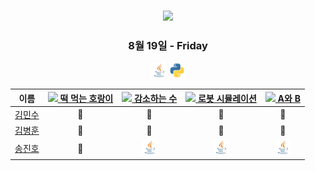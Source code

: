 <div align="center">
  <h3><img src="https://images.velog.io/images/kyle/post/b43968c8-412e-4bad-9e02-805bd14d5445/what-is-an-algorithm.png" height="300"/></h3>

  ### <center>**8월 19일 - Friday**</center>
  <!--Java-->
  <img src="https://raw.githubusercontent.com/vscode-icons/vscode-icons/master/icons/file_type_jar.svg" height="25"/>
  <!--Python-->
  <img src="https://raw.githubusercontent.com/vscode-icons/vscode-icons/master/icons/file_type_python.svg" height="25"/>

  <!--문제를 풀었으면 위의 아이콘을 복사해서 붙여넣기-->
  <!--링크 삽입할 때 Forked Repo(개인 저장소)가 아닌 Remote Repo(원본 저장소) 주소를 붙여넣을 것-->
  |이름|[<img src="https://d2gd6pc034wcta.cloudfront.net/tier/10.svg" height="12"> 떡 먹는 호랑이](https://www.acmicpc.net/problem/2502)|[<img src="https://d2gd6pc034wcta.cloudfront.net/tier/11.svg" height="12"> 감소하는 수](https://www.acmicpc.net/problem/1038)|[<img src="https://d2gd6pc034wcta.cloudfront.net/tier/11.svg" height="12"> 로봇 시뮬레이션](https://www.acmicpc.net/problem/2174)|[<img src="https://d2gd6pc034wcta.cloudfront.net/tier/11.svg" height="12"> A와 B](https://www.acmicpc.net/problem/12904)|
  |:---:|:---:|:---:|:---:|:---:|
  |[김민수](https://github.com/Minsu9130)|🧠|🧠|🧠|🧠|
  |[김병훈](https://github.com/hunibottle)|🧠|🧠|🧠|🧠|
  |[송진호](https://github.com/sth4881)|🧠|[<img src="https://raw.githubusercontent.com/vscode-icons/vscode-icons/master/icons/file_type_jar.svg" height="25"/>](./BOJ1038_JH.md)|[<img src="https://raw.githubusercontent.com/vscode-icons/vscode-icons/master/icons/file_type_jar.svg" height="25"/>](./BOJ2174_JH.md)|[<img src="https://raw.githubusercontent.com/vscode-icons/vscode-icons/master/icons/file_type_jar.svg" height="25"/>](./BOJ12904_JH.md)|
